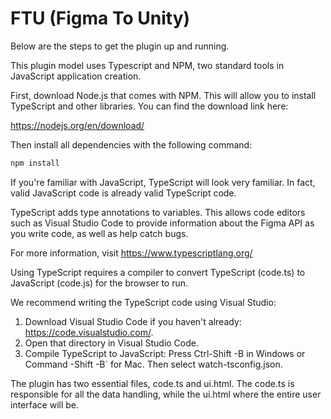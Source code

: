 # FTU (Figma To Unity)

Below are the steps to get the plugin up and running.

This plugin model uses Typescript and NPM, two standard tools in JavaScript application creation.

First, download Node.js that comes with NPM. This will allow you to install TypeScript and other libraries. You can find the download link here:

  https://nodejs.org/en/download/

Then install all dependencies with the following command:

```bash
npm install
```
If you're familiar with JavaScript, TypeScript will look very familiar. In fact, valid JavaScript code
is already valid TypeScript code.

TypeScript adds type annotations to variables. This allows code editors such as Visual Studio Code
to provide information about the Figma API as you write code, as well as help catch bugs.

For more information, visit https://www.typescriptlang.org/

Using TypeScript requires a compiler to convert TypeScript (code.ts) to JavaScript (code.js) for the browser to run.

We recommend writing the TypeScript code using Visual Studio:

1. Download Visual Studio Code if you haven't already: https://code.visualstudio.com/.
2. Open that directory in Visual Studio Code.
3. Compile TypeScript to JavaScript: Press Ctrl-Shift -B in Windows or Command -Shift -B` for Mac. Then select watch-tsconfig.json.

The plugin has two essential files, code.ts and ui.html. The code.ts is responsible for all the data handling, while the ui.html where the entire user interface will be.